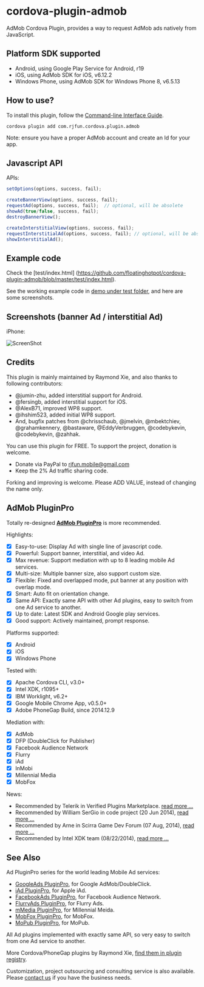 # cordova-plugin-admob #

AdMob Cordova Plugin, provides a way to request AdMob ads natively from JavaScript.

## Platform SDK supported ##

* Android, using Google Play Service for Android, r19
* iOS, using AdMob SDK for iOS, v6.12.2
* Windows Phone, using AdMob SDK for Windows Phone 8, v6.5.13

## How to use? ##
To install this plugin, follow the [Command-line Interface Guide](http://cordova.apache.org/docs/en/edge/guide_cli_index.md.html#The%20Command-line%20Interface).

    cordova plugin add com.rjfun.cordova.plugin.admob

Note: ensure you have a proper AdMob account and create an Id for your app.

## Javascript API ##

APIs:
```javascript
setOptions(options, success, fail);

createBannerView(options, success, fail);
requestAd(options, success, fail);  // optional, will be absolete
showAd(true/false, success, fail);
destroyBannerView();

createInterstitialView(options, success, fail);
requestInterstitialAd(options, success, fail); // optional, will be absolete
showInterstitialAd();
```

## Example code ##

Check the [test/index.html] (https://github.com/floatinghotpot/cordova-plugin-admob/blob/master/test/index.html).

See the working example code in [demo under test folder](test/index.html), and here are some screenshots.

## Screenshots (banner Ad / interstitial Ad) ##

iPhone:

![ScreenShot](demo/admob-iphone.jpg)

## Credits ##

This plugin is mainly maintained by Raymond Xie, and also thanks to following contributors:

* @jumin-zhu, added interstitial support for Android.
* @fersingb, added interstitial support for iOS.
* @AlexB71, improved WP8 support.
* @ihshim523, added initial WP8 support.
* And, bugfix patches from @chrisschaub, @jmelvin, @mbektchiev, @grahamkennery, @bastaware, @EddyVerbruggen, @codebykevin, @codebykevin, @zahhak.

You can use this plugin for FREE. To support the project, donation is welcome.

* Donate via PayPal to rjfun.mobile@gmail.com
* Keep the 2% Ad traffic sharing code.

Forking and improving is welcome. Please ADD VALUE, instead of changing the name only.

## AdMob PluginPro ##

Totally re-designed **[AdMob PluginPro](https://github.com/floatinghotpot/cordova-admob-pro)** is more recommended.

Highlights:
- [x] Easy-to-use: Display Ad with single line of javascript code.
- [x] Powerful: Support banner, interstitial, and video Ad.
- [x] Max revenue: Support mediation with up to 8 leading mobile Ad services.
- [x] Multi-size: Multiple banner size, also support custom size.
- [x] Flexible: Fixed and overlapped mode, put banner at any position with overlap mode.
- [x] Smart: Auto fit on orientation change.
- [x] Same API: Exactly same API with other Ad plugins, easy to switch from one Ad service to another.
- [x] Up to date: Latest SDK and Android Google play services.
- [x] Good support: Actively maintained, prompt response.

Platforms supported:
- [x] Android
- [x] iOS
- [x] Windows Phone

Tested with:
* [x] Apache Cordova CLI, v3.0+
* [x] Intel XDK, r1095+
* [x] IBM Worklight, v6.2+
* [x] Google Mobile Chrome App, v0.5.0+
* [x] Adobe PhoneGap Build, since 2014.12.9

Mediation with:
* [x] AdMob
* [x] DFP (DoubleClick for Publisher)
* [x] Facebook Audience Network
* [x] Flurry
* [x] iAd
* [x] InMobi
* [x] Millennial Media
* [x] MobFox

News:
- Recommended by Telerik in Verified Plugins Marketplace. [read more ...](http://plugins.telerik.com/plugin/admob)
- Recommended by William SerGio in code project (20 Jun 2014), [read more ...](http://www.codeproject.com/Articles/788304/AdMob-Plugin-for-Latest-Version-of-PhoneGap-Cordov)
- Recommended by Arne in Scirra Game Dev Forum (07 Aug, 2014), [read more ...](https://www.scirra.com/forum/plugin-admob-ads-for-crosswalk_t111940)
- Recommended by Intel XDK team (08/22/2014), [read more ...](https://software.intel.com/en-us/html5/articles/adding-google-play-services-to-your-cordova-application)

## See Also ##

Ad PluginPro series for the world leading Mobile Ad services:

* [GoogleAds PluginPro](https://github.com/floatinghotpot/cordova-admob-pro), for Google AdMob/DoubleClick.
* [iAd PluginPro](https://github.com/floatinghotpot/cordova-iad-pro), for Apple iAd.
* [FacebookAds PluginPro](https://github.com/floatinghotpot/cordova-plugin-facebookads), for Facebook Audience Network.
* [FlurryAds PluginPro](https://github.com/floatinghotpot/cordova-plugin-flurry), for Flurry Ads.
* [mMedia PluginPro](https://github.com/floatinghotpot/cordova-plugin-mmedia), for Millennial Meida.
* [MobFox PluginPro](https://github.com/floatinghotpot/cordova-mobfox-pro), for MobFox.
* [MoPub PluginPro](https://github.com/floatinghotpot/cordova-plugin-mopub), for MoPub.

All Ad plugins implemented with exactly same API, so very easy to switch from one Ad service to another.

More Cordova/PhoneGap plugins by Raymond Xie, [find them in plugin registry](http://plugins.cordova.io/#/search?search=rjfun).

Customization, project outsourcing and consulting service is also available. Please [contact us](mailto:rjfun.mobile@gmail.com) if you have the business needs.
